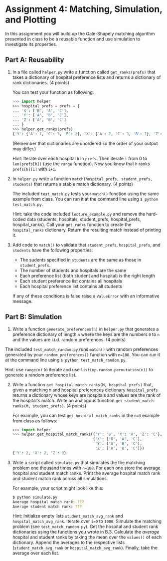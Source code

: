 # Assignment 4: Matching, Simulation, and Plotting

In this assignment you will build up the Gale-Shapely matching algorithm presented in class to be a reusable function and use simulation to investigate its properties.

## Part A: Reusability
1. In a file called `helper.py` write a function called `get_ranks(prefs)` that takes a dictionary of hospital preference lists and returns a dictionary of rank dictionaries. (4 points)

    You can test your function as following:

    ```python
    >>> import helper
    >>> hospital_prefs = prefs = {
    ... 'X': ['B', 'A', 'C'],
    ... 'Y': ['A', 'B', 'C'],
    ... 'Z': ['A', 'B', 'C']
    ... }
    >>> helper.get_ranks(prefs)
    {'Y': {'A': 1, 'C': 3, 'B': 2}, 'X': {'A': 2, 'C': 3, 'B': 1}, 'Z': {'A': 1, 'C': 3, 'B': 2}}
    ```
    (Remember that dictionaries are unordered so the order of your output may differ.)
    
    Hint: Iterate over each hospital `h` in `prefs`. Then iterate `i` from 0 to `len(prefs[h])` (use the `range` function). Now you know that `h` ranks `prefs[h][i]` with `i+1`.
    
2. In `helper.py` write a function `match(hospital_prefs, student_prefs, students)` that returns a stable match dictionary. (4 points)

    The included `test_match.py` tests your `match()` function using the same example from class. You can run it at the command line using `$ python test_match.py`.

    Hint: take the code included `lecture_example.py` and remove the hard-coded data (students, hospitals, student_prefs, hospital_prefs, hospital_ranks). Call your `get_ranks` function to create the `hospital_ranks` dictionary. Return the resulting match instead of printing it.
    
3. Add code to `match()` to validate that `student_prefs`, `hospital_prefs`, and `students` have the following properties:

    - The sudents specified in `students` are the same as those in `student_prefs`.
    - The number of students and hospitals are the same
    - Each preference list (both student and hospital) is the right length
    - Each student preference list contains all hospitals
    - Each hospital preference list contains all students
    
    If any of these conditions is false raise a `ValueError` with an informative message.
    
## Part B: Simulation

1. Write a function `generate_preferences(n)` in `helper.py` that generates a preference dictionary of length `n` where the keys are the numbers `0` to `n` and the values are i.i.d. random preferences. (4 points)

  The included `test_match_random.py` runs `match()` with random preferences generated by your `random_preferences()` function with `n=100`. You can run it at the command line using `$ python test_match_random.py`.

  Hint: use `range(n)` to iterate and use `list(np.random.permutation(n))` to generate a random preference list.

2. Write a function `get_hospital_match_ranks(M, hospital_prefs)` that, given a matching `M` and hospital preferences dictionary `hospital_prefs` returns a dictionary whose keys are hospitals and values are the rank of the hospital's match. Write an analogous function `get_student_match-ranks(M, student_prefs)`. (4 points)

    For example, you can test `get_hospital_match_ranks` in the `n=3` example from class as follows:
   
    ```python
    >>> import helper
    >>> helper.get_hospital_match_ranks({'Y': 'B', 'X': 'A', 'Z': 'C'},
                                        {'X': ['B', 'A', 'C'],
                                         'Y': ['A', 'B', 'C'],
                                         'Z': ['A', 'B', 'C']})
    {'Y': 2, 'X': 2, 'Z': 3}
    ```
3. Write a script called `simulate.py` that simulates the the matching problem one thousand times with `n=100`. For each one store the average hospital and student match ranks. Print the average hospital match rank and student match rank across all simulations.

    For example, your script might look like this:
    ```bash
    $ python simulate.py
    Average hospital match rank: ???
    Average student match rank: ???
    ```
    
    Hint: Initialize empty lists `student_match_avg_rank` and `hospital_match_avg_rank`. Iterate over `i=0` to `1000`. Simulate the matching problem (see `test_match_random.py`). Get the hospital and student rank dictionaries using the functions you wrote in B.3. Calculate the *average* hospital and student ranks by taking the mean over the `values()` of each dictionary. Append the averages to the respective lists (`student_match_avg_rank` or `hospital_match_avg_rank`). Finally, take the average over each list.
